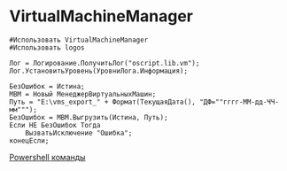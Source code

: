# VirtualMachineManager
```
#Использовать VirtualMachineManager
#Использовать logos

Лог = Логирование.ПолучитьЛог("oscript.lib.vm");
Лог.УстановитьУровень(УровниЛога.Информация);

БезОшибок = Истина;
МВМ = Новый МенеджерВиртуальныхМашин;
Путь = "E:\vms_export_" + Формат(ТекущаяДата(), "ДФ=""гггг-ММ-дд-ЧЧ-мм""");
БезОшибок = МВМ.Выгрузить(Истина, Путь);
Если НЕ БезОшибок Тогда
	ВызватьИсключение "Ошибка";
конецЕсли;
```



[Powershell команды](http://kagarlickij.com/hyper-v-backups-with-powershell/ )